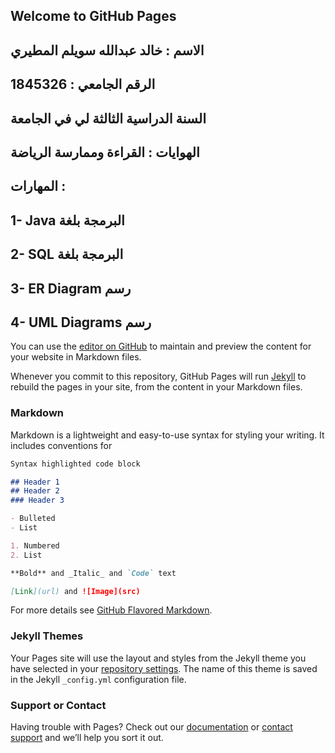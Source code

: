 ## Welcome to GitHub Pages 
## الاسم : خالد عبدالله سويلم المطيري
## الرقم الجامعي : 1845326
## السنة الدراسية الثالثة لي في الجامعة
## الهوايات : القراءة وممارسة الرياضة
## المهارات :
## 1- Java البرمجة بلغة
## 2- SQL البرمجة بلغة 
## 3- ER Diagram رسم   
## 4- UML Diagrams رسم
You can use the [editor on GitHub](https://github.com/KhalidMT1/KhalidMT/edit/master/README.md) to maintain and preview the content for your website in Markdown files.

Whenever you commit to this repository, GitHub Pages will run [Jekyll](https://jekyllrb.com/) to rebuild the pages in your site, from the content in your Markdown files.

### Markdown

Markdown is a lightweight and easy-to-use syntax for styling your writing. It includes conventions for

```markdown
Syntax highlighted code block

## Header 1
## Header 2
### Header 3

- Bulleted
- List

1. Numbered
2. List

**Bold** and _Italic_ and `Code` text

[Link](url) and ![Image](src)
```

For more details see [GitHub Flavored Markdown](https://guides.github.com/features/mastering-markdown/).

### Jekyll Themes

Your Pages site will use the layout and styles from the Jekyll theme you have selected in your [repository settings](https://github.com/KhalidMT1/KhalidMT/settings). The name of this theme is saved in the Jekyll `_config.yml` configuration file.

### Support or Contact

Having trouble with Pages? Check out our [documentation](https://help.github.com/categories/github-pages-basics/) or [contact support](https://github.com/contact) and we’ll help you sort it out.
